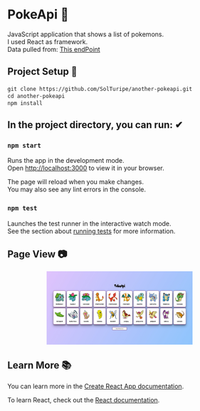 # PokeApi 👾

JavaScript application that shows a list of pokemons. \
I used React as framework. \
Data pulled from: [This endPoint](https://pokeapi.co/api/v2/pokemon)

## Project Setup 📌

```
git clone https://github.com/SolTuripe/another-pokeapi.git
cd another-pokeapi
npm install
```

## In the project directory, you can run: ✔

### `npm start`

Runs the app in the development mode.\
Open [http://localhost:3000](http://localhost:3000) to view it in your browser.

The page will reload when you make changes.\
You may also see any lint errors in the console.

### `npm test`

Launches the test runner in the interactive watch mode.\
See the section about [running tests](https://facebook.github.io/create-react-app/docs/running-tests) for more information.

## Page View 📷

<p align="center">
<img src="./src/assets/img/pokeapi.jpg" width=65%>
</p>

## Learn More 📚

You can learn more in the [Create React App documentation](https://facebook.github.io/create-react-app/docs/getting-started).

To learn React, check out the [React documentation](https://reactjs.org/).
